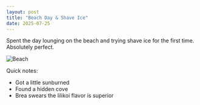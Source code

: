 ```yaml
---
layout: post
title: "Beach Day & Shave Ice"
date: 2025-07-25
---
```


Spent the day lounging on the beach and trying shave ice for the first time. Absolutely perfect.

![Beach](../assets/images/beach.jpg)

Quick notes:
- Got a little sunburned
- Found a hidden cove
- Brea swears the lilikoi flavor is superior
